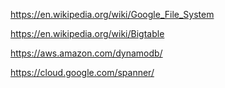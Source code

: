 https://en.wikipedia.org/wiki/Google_File_System

https://en.wikipedia.org/wiki/Bigtable

https://aws.amazon.com/dynamodb/

https://cloud.google.com/spanner/



